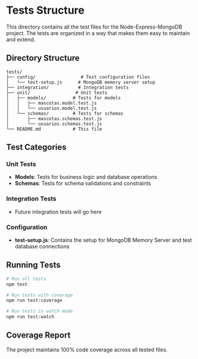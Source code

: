 # Tests Structure

This directory contains all the test files for the Node-Express-MongoDB project. The tests are organized in a way that makes them easy to maintain and extend.

## Directory Structure

```
tests/
├── config/                 # Test configuration files
│   └── test-setup.js      # MongoDB memory server setup
├── integration/           # Integration tests
├── unit/                 # Unit tests
│   ├── models/          # Tests for models
│   │   ├── mascotas.model.test.js
│   │   └── usuarios.model.test.js
│   └── schemas/         # Tests for schemas
│       ├── mascotas.schemas.test.js
│       └── usuarios.schemas.test.js
└── README.md            # This file
```

## Test Categories

### Unit Tests
- **Models**: Tests for business logic and database operations
- **Schemas**: Tests for schema validations and constraints

### Integration Tests
- Future integration tests will go here

### Configuration
- **test-setup.js**: Contains the setup for MongoDB Memory Server and test database connections

## Running Tests

```bash
# Run all tests
npm test

# Run tests with coverage
npm run test:coverage

# Run tests in watch mode
npm run test:watch
```

## Coverage Report

The project maintains 100% code coverage across all tested files.
